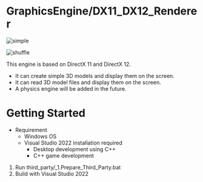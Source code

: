# GraphicsEngine/DX11_DX12_Renderer
![simple](https://github.com/user-attachments/assets/9abc30d8-e34b-430e-8248-8abaa200aa52)

![shuffle](https://github.com/user-attachments/assets/16f4844d-aadd-4c65-bca5-e0dd7a8da9af)

This engine is based on DirectX 11 and DirectX 12.
- It can create simple 3D models and display them on the screen.
- It can read 3D model files and display them on the screen.
- A physics engine will be added in the future.

# Getting Started
- Requirement
	- Windows OS
	- Visual Studio 2022 installation required
		- Desktop development using C++
		- C++ game development

1. Run third_party/_1.Prepare_Third_Party.bat
2. Build with Visual Studio 2022
